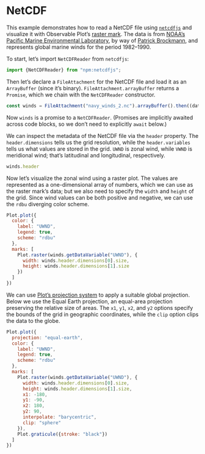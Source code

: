 # NetCDF

This example demonstrates how to read a NetCDF file using [`netcdfjs`](https://github.com/cheminfo/netcdfjs) and visualize it with Observable Plot’s [raster mark](https://observablehq.com/plot/marks/raster). The data is from [NOAA’s Pacific Marine Environmental Laboratory](https://ferret.pmel.noaa.gov/Ferret/documentation/users-guide/introduction/SAMPLE-DATA-SETS), by way of [Patrick Brockmann](https://github.com/PBrockmann/D3_netcdfjs), and represents global marine winds for the period 1982–1990.

To start, let’s import `NetCDFReader` from `netcdfjs`:

```js echo
import {NetCDFReader} from "npm:netcdfjs";
```

Then let’s declare a `FileAttachment` for the NetCDF file and load it as an `ArrayBuffer` (since it’s binary). `FileAttachment.arrayBuffer` returns a `Promise`, which we chain with the `NetCDFReader` constructor.

```js echo
const winds = FileAttachment("navy_winds_2.nc").arrayBuffer().then((data) => new NetCDFReader(data));
```

Now `winds` is a promise to a `NetCDFReader`. (Promises are implicitly awaited across code blocks, so we don’t need to explicitly `await` below.)

We can inspect the metadata of the NetCDF file via the `header` property. The `header.dimensions` tells us the grid resolution, while the `header.variables` tells us what values are stored in the grid. `UWND` is zonal wind, while `VWND` is meridional wind; that’s latitudinal and longitudinal, respectively.

```js echo
winds.header
```

Now let’s visualize the zonal wind using a raster plot. The values are represented as a one-dimensional array of numbers, which we can use as the raster mark’s data; but we also need to specify the `width` and `height` of the grid. Since wind values can be both positive and negative, we can use the `rdbu` diverging color scheme.

```js echo
Plot.plot({
  color: {
    label: "UWND",
    legend: true,
    scheme: "rdbu"
  },
  marks: [
    Plot.raster(winds.getDataVariable("UWND"), {
      width: winds.header.dimensions[0].size,
      height: winds.header.dimensions[1].size
    })
  ]
})
```

We can use [Plot’s projection system](https://observablehq.com/plot/features/projections) to apply a suitable global projection. Below we use the Equal Earth projection, an equal-area projection preserving the relative size of areas. The `x1`, `y1`, `x2`, and `y2` options specify the bounds of the grid in geographic coordinates, while the `clip` option clips the data to the globe.

```js echo
Plot.plot({
  projection: "equal-earth",
  color: {
    label: "UWND",
    legend: true,
    scheme: "rdbu"
  },
  marks: [
    Plot.raster(winds.getDataVariable("UWND"), {
      width: winds.header.dimensions[0].size,
      height: winds.header.dimensions[1].size,
      x1: -180,
      y1: -90,
      x2: 180,
      y2: 90,
      interpolate: "barycentric",
      clip: "sphere"
    }),
    Plot.graticule({stroke: "black"})
  ]
})
```
